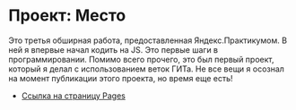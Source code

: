 # Проект: Место

Это третья обширная работа, предоставленная Яндекс.Практикумом.
В ней я впервые начал кодить на JS. Это первые шаги в программировании.
Помимо всего прочего, это был первый проект, который я делал с использованием веток ГИТа.
Не все вещи я осознал на момент публикации этого проекта, но время еще есть!

* [Ссылка на страницу Pages](https://artemyizmaylov.github.io/mesto/)
